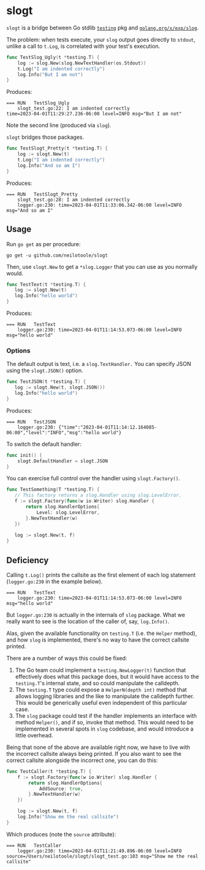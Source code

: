 # slogt

`slogt` is a bridge between Go stdlib [`testing`](https://pkg.go.dev/testing) pkg
and [`golang.org/x/exp/slog`](https://pkg.go.dev/golang.org/x/exp/slog).


The problem: when tests execute, your `slog` output goes directly to `stdout`,
unlike a call to `t.Log`, is correlated with your test's execution.

```go
func TestSlog_Ugly(t *testing.T) {
	log := slog.New(slog.NewTextHandler(os.Stdout))
	t.Log("I am indented correctly")
	log.Info("But I am not")
}
```

Produces:

```text
=== RUN   TestSlog_Ugly
    slogt_test.go:22: I am indented correctly
time=2023-04-01T11:29:27.236-06:00 level=INFO msg="But I am not"
```

Note the second line (produced via `slog`).

`slogt` bridges those packages.

```go
func TestSlogt_Pretty(t *testing.T) {
	log := slogt.New(t)
	t.Log("I am indented correctly")
	log.Info("And so am I")
}
```

Produces:

```text
=== RUN   TestSlogt_Pretty
    slogt_test.go:28: I am indented correctly
    logger.go:230: time=2023-04-01T11:33:06.342-06:00 level=INFO msg="And so am I"
```


## Usage

Run `go get` as per procedure:

```shell
go get -u github.com/neilotoole/slogt
```

Then, use `slogt.New` to get a `*slog.Logger` that you can
use as you normally would.

```go
func TestText(t *testing.T) {
   log := slogt.New(t)
   log.Info("hello world")
}
```

Produces:

```text
=== RUN   TestText
    logger.go:230: time=2023-04-01T11:14:53.073-06:00 level=INFO msg="hello world"
```

### Options

The default output is text, i.e. a `slog.TextHandler.` You can
specify JSON using the `slogt.JSON()` option.

```go
func TestJSON(t *testing.T) {
   log := slogt.New(t, slogt.JSON())
   log.Info("hello world")
}
```

Produces:

```text
=== RUN   TestJSON
    logger.go:230: {"time":"2023-04-01T11:14:12.164085-06:00","level":"INFO","msg":"hello world"}
```

To switch the default handler:

```go
func init() {
    slogt.DefaultHandler = slogt.JSON	
}
```

You can exercise full control over the handler using `slogt.Factory()`.

```go
func TestSomething(T *testing.T) {
   // This factory returns a slog.Handler using slog.LevelError.
   f := slogt.Factory(func(w io.Writer) slog.Handler {
       return slog.HandlerOptions{
           Level: slog.LevelError,
       }.NewTextHandler(w)
   })
   
   log := slogt.New(t, f)
}
```


## Deficiency

Calling `t.Log()` prints the callsite as the first element
of each log statement (`logger.go:230` in the example below).

```text
=== RUN   TestText
    logger.go:230: time=2023-04-01T11:14:53.073-06:00 level=INFO msg="hello world"
```

But `logger.go:230` is actually in the internals of `slog` package.
What we really want to see is the location of the caller of, say, `log.Info()`.

Alas, given the available functionality
on `testing.T` (i.e. the `Helper` method), and how `slog` is implemented,
there's no way to have the correct callsite printed.

There are a number of ways this could be fixed:

1. The Go team could implement a `testing.NewLogger(t)` function that effectively
   does what this package does, but it would have access to the `testing.T`'s
   internal state, and so could manipulate the calldepth.
2. The `testing.T` type could expose a `HelperN(depth int)` method that allows
   logging libraries and the like to manipulate the calldepth further. This would
   be generically useful even independent of this particular case.
3. The `slog` package could test if the handler implements an interface with
   method `Helper()`, and if so, invoke that method. This would need to be
   implemented in several spots in `slog` codebase, and would introduce a little
   overhead.

Being that none of the above are available right now, we have to live
with the incorrect callsite always being printed. If you also want to
see the correct callsite alongside the incorrect one, you can do this:

```go
func TestCaller(t *testing.T) {
	f := slogt.Factory(func(w io.Writer) slog.Handler {
		return slog.HandlerOptions{
			AddSource: true,
		}.NewTextHandler(w)
	})

	log := slogt.New(t, f)
	log.Info("Show me the real callsite")
}
```

Which produces (note the `source` attribute):

```text
=== RUN   TestCaller
    logger.go:230: time=2023-04-01T11:21:49.896-06:00 level=INFO source=/Users/neilotoole/slogt/slogt_test.go:103 msg="Show me the real callsite"
```


